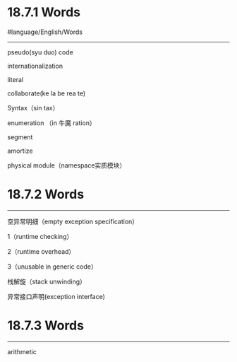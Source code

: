 # 18.7.1 Words
#language/English/Words

- - - -
pseudo(syu duo) code

internationalization

literal

collaborate(ke la be rea te)

Syntax（sin tax）

enumeration （in 牛魔 ration）

segment

amortize

physical module（namespace实质模块）

# 18.7.2 Words
- - - -
空异常明细（empty exception specification）

1（runtime checking）

2（runtime overhead）

3（unusable in generic code）

栈解旋（stack unwinding）

异常接口声明(exception interface)

# 18.7.3 Words
- - - -

arithmetic